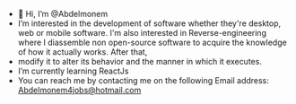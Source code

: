- 👋 Hi, I’m @Abdelmonem
-  I’m interested in the development of software whether they're desktop, web or mobile software.  I'm also interested in Reverse-engineering where I diassemble non        open-source software to acquire the knowledge of how it actually works. After that, 
-  modify it to alter its behavior and the manner in which it executes.
-  I’m currently learning ReactJs
-  You can reach me by contacting me on the following Email address: Abdelmonem4jobs@hotmail.com

<!---
Abdelmonem1337er/Abdelmonem1337er is a ✨ special ✨ repository because its `README.md` (this file) appears on your GitHub profile.
You can click the Preview link to take a look at your changes.
--->
